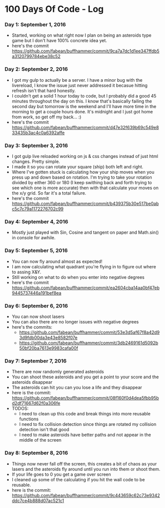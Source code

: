 # 100 Days Of Code - Log

### Day 1: September 1, 2016
- Started, working on what right now I plan on being an asteroids type game but I don't have 100% concrete idea yet.
- here's the commit https://github.com/fabean/buffhammer/commit/9ca7a7dc1d1ee347ffdb5a3120799784ebe38c52

### Day 2: September 2, 2016
- I got my gulp to actually be a server. I have a minor bug with the livereload, I know the issue just never addressed it becasue hitting refresh isn't that hard honestly.
- I couldn't get a solid 1 hour today to code, but I probably did a good 45 minutes throughout the day on this. I know that's basically failing the second day but tomorrow is the weekend and I'll have more time in the morning to get a couple hours done. It's midnight and I just got home from work, so get off my back... :)
- here's the commit https://github.com/fabean/buffhammer/commit/d47e32f639b69c549e833435b3ac4c0a6392affe

### Day 3: September 3, 2016
- I got gulp live reloaded working on js & css changes instead of just html changes. Pretty simple.
- I made it so you can rotate your square (ship) both left and right.
- Where I've gotten stuck is calculating how your ship moves when you press up and down based on rotation. I'm trying to take your rotation divided by either 360 or 180 (I keep swithing back and forth trying to see which one is more accurate) then with that calculate your moves on the x/y grid. So far it's a total failure.
- here's the commit https://github.com/fabean/buffhammer/commit/b439375b30e517be0abc5c7c79a1172276702c99

### Day 4: September 4, 2016
- Mostly just played with Sin, Cosine and tangent on paper and Math.sin() in console for awhile.

### Day 5: September 5, 2016
- You can now fly around almost as expected!
- I am now calculating what quadrant you're flying in to figure out where to assing X&Y.
- Still working on what to do when you enter into negative degrees
- here's the commit https://github.com/fabean/buffhammer/commit/ea2604cba14aa0bf47eb9445737446a191bef8ea

### Day 6: September 6, 2016
- You can now shoot lasers
- You can also there are no longer issues with negative degrees
- here's the commits:
  - https://github.com/fabean/buffhammer/commit/53e3d5af67f8a42d93d9fdb00da3e43e8582f07e 
  - https://github.com/fabean/buffhammer/commit/3db2469161d5092b50bf20ba7613e9983cafa00f

### Day 7: September 7, 2016
- There are now randomly generated asteroids
- You can shoot these asteroids and you get a point to your score and the asteroids disappear
- The asteroids can hit you can you lose a life and they disappear
- here is the commit: https://github.com/fabean/buffhammer/commit/08f160f0d4dea5fbb95bd2df71667d62f0a306fe
- TODOS:
  - I need to clean up this code and break things into more reusable functions
  - I need to fix collision detection since things are rotated my collision detection isn't that good
  - I need to make asteroids have better paths and not appear in the middle of the screen

### Day 8: September 8, 2016
- Things now never fall off the screen, this creates a bit of chaos as your lasers and the asteroids fly around until you run into them or shoot them.
- If your life goes to 0 you get a game over screen
- I cleaned up some of the calculating if you hit the wall code to be reusable.
- here is the commit: https://github.com/fabean/buffhammer/commit/9c443659c62c73e9342ddc7ce4b888d07ac521c1
